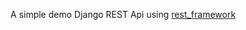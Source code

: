 A simple demo Django REST Api using <a href="http://www.django-rest-framework.org/">rest_framework</a>